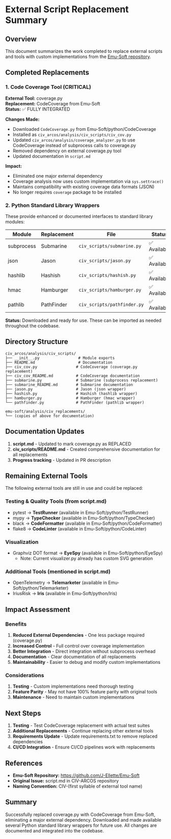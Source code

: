 # External Script Replacement Summary

## Overview

This document summarizes the work completed to replace external scripts and tools with custom implementations from the [Emu-Soft repository](https://github.com/J-Ellette/Emu-Soft).

## Completed Replacements

### 1. Code Coverage Tool (CRITICAL)

**External Tool:** coverage.py  
**Replacement:** CodeCoverage from Emu-Soft  
**Status:** ✅ FULLY INTEGRATED

**Changes Made:**
- Downloaded `CodeCoverage.py` from Emu-Soft/python/CodeCoverage
- Installed as `civ_arcos/analysis/civ_scripts/civ_cov.py`
- Updated `civ_arcos/analysis/coverage_analyzer.py` to use CodeCoverage instead of subprocess calls to coverage.py
- Removed dependency on external coverage.py tool
- Updated documentation in `script.md`

**Impact:**
- Eliminated one major external dependency
- Coverage analysis now uses custom implementation via `sys.settrace()`
- Maintains compatibility with existing coverage data formats (JSON)
- No longer requires `coverage` package to be installed

### 2. Python Standard Library Wrappers

These provide enhanced or documented interfaces to standard library modules:

| Module | Replacement | File | Status |
|--------|-------------|------|--------|
| subprocess | Submarine | `civ_scripts/submarine.py` | ✅ Available |
| json | Jason | `civ_scripts/jason.py` | ✅ Available |
| hashlib | Hashish | `civ_scripts/hashish.py` | ✅ Available |
| hmac | Hamburger | `civ_scripts/hamburger.py` | ✅ Available |
| pathlib | PathFinder | `civ_scripts/pathfinder.py` | ✅ Available |

**Status:** Downloaded and ready for use. These can be imported as needed throughout the codebase.

## Directory Structure

```
civ_arcos/analysis/civ_scripts/
├── __init__.py                 # Module exports
├── README.md                   # Documentation
├── civ_cov.py                 # CodeCoverage (coverage.py replacement)
├── civ_cov_README.md          # CodeCoverage documentation
├── submarine.py               # Submarine (subprocess replacement)
├── submarine_README.md        # Submarine documentation
├── jason.py                   # Jason (json wrapper)
├── hashish.py                 # Hashish (hashlib wrapper)
├── hamburger.py               # Hamburger (hmac wrapper)
└── pathfinder.py              # PathFinder (pathlib wrapper)

emu-soft/analysis/civ_replacements/
└── (copies of above for documentation)
```

## Documentation Updates

1. **script.md** - Updated to mark coverage.py as REPLACED
2. **civ_scripts/README.md** - Created comprehensive documentation for all replacements
3. **Progress tracking** - Updated in PR description

## Remaining External Tools

The following external tools are still in use and could be replaced:

### Testing & Quality Tools (from script.md)
- pytest → **TestRunner** (available in Emu-Soft/python/TestRunner)
- mypy → **TypeChecker** (available in Emu-Soft/python/TypeChecker)
- black → **CodeFormatter** (available in Emu-Soft/python/CodeFormatter)
- flake8 → **CodeLinter** (available in Emu-Soft/python/CodeLinter)

### Visualization
- Graphviz DOT format → **EyeSpy** (available in Emu-Soft/python/EyeSpy)
  - Note: Current visualizer.py already has custom SVG generation

### Additional Tools (mentioned in script.md)
- OpenTelemetry → **Telemarketer** (available in Emu-Soft/python/Telemarketer)
- IriusRisk → **Iris** (available in Emu-Soft/python/Iris)

## Impact Assessment

### Benefits
1. **Reduced External Dependencies** - One less package required (coverage.py)
2. **Increased Control** - Full control over coverage implementation
3. **Better Integration** - Direct integration without subprocess overhead
4. **Documentation** - Clear documentation of all replacements
5. **Maintainability** - Easier to debug and modify custom implementations

### Considerations
1. **Testing** - Custom implementations need thorough testing
2. **Feature Parity** - May not have 100% feature parity with original tools
3. **Maintenance** - Need to maintain custom implementations

## Next Steps

1. **Testing** - Test CodeCoverage replacement with actual test suites
2. **Additional Replacements** - Continue replacing other external tools
3. **Requirements Update** - Update requirements.txt to remove replaced dependencies
4. **CI/CD Integration** - Ensure CI/CD pipelines work with replacements

## References

- **Emu-Soft Repository:** https://github.com/J-Ellette/Emu-Soft
- **Original Issue:** script.md in CIV-ARCOS repository
- **Naming Convention:** CIV-(first syllable of external tool name)

## Summary

Successfully replaced coverage.py with CodeCoverage from Emu-Soft, eliminating a major external dependency. Downloaded and made available several Python standard library wrappers for future use. All changes are documented and integrated into the codebase.
